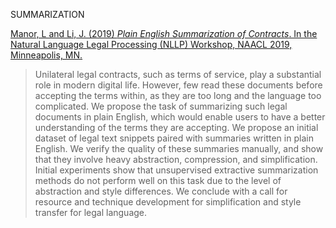 

SUMMARIZATION

[Manor, L and Li, J. (2019) *Plain English Summarization of Contracts*. In the Natural Language Legal Processing (NLLP) Workshop, NAACL 2019, Minneapolis, MN.](https://www.aclweb.org/anthology/W19-2201.pdf)
> Unilateral legal contracts, such as terms of service, play a substantial role in modern digital life. However, few read these documents before accepting the terms within, as they are too long and the language too complicated. We propose the task of summarizing such legal documents in plain English, which would enable users to have a better understanding of the terms they are accepting. We propose an initial dataset of legal text snippets paired with summaries written in plain English. We verify the quality of these summaries manually, and show that they involve heavy abstraction, compression, and simplification. Initial experiments show that unsupervised extractive summarization methods do not perform well on this task due to the level of abstraction and style differences. We conclude with a call for resource and technique development for simplification and style transfer for legal language.
